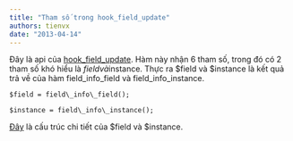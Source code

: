 ```yaml
---
title: "Tham số trong hook_field_update"
authors: tienvx
date: "2013-04-14"
---
```


Đây là api của [hook\_field\_update](http://api.drupal.org/api/drupal/modules%21field%21field.api.php/function/hook_field_update/7). Hàm này nhận 6 tham số, trong đó có 2 tham số khó hiểu là $field và $instance. Thực ra $field và $instance là kết quả trả về của hàm field\_info\_field và field\_info\_instance.

```
$field = field\_info\_field();

$instance = field\_info\_instance();
```

[Đây](http://api.drupal.org/api/drupal/modules!field!field.module/group/field/7) là cấu trúc chi tiết của $field và $instance.
